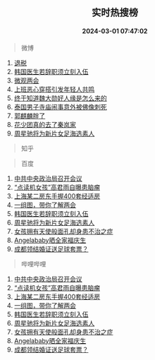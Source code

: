 <div align="center"><h2>实时热搜榜</h2><h4>2024-03-01 07:47:02</h4></div>

> 微博  

1. [退税](https://s.weibo.com/weibo?q=%E9%80%80%E7%A8%8E&t=31&band_rank=1&Refer=top)<br />
2. [韩国医生若辞职须立刻入伍](https://s.weibo.com/weibo?q=%23%E9%9F%A9%E5%9B%BD%E5%8C%BB%E7%94%9F%E8%8B%A5%E8%BE%9E%E8%81%8C%E9%A1%BB%E7%AB%8B%E5%88%BB%E5%85%A5%E4%BC%8D%23&t=31&band_rank=2&Refer=top)<br />
3. [微观两会](https://s.weibo.com/weibo?q=%23%E5%BE%AE%E8%A7%82%E4%B8%A4%E4%BC%9A%23&t=31&band_rank=3&Refer=top)<br />
4. [上班恶心穿搭引发年轻人共鸣](https://s.weibo.com/weibo?q=%23%E4%B8%8A%E7%8F%AD%E6%81%B6%E5%BF%83%E7%A9%BF%E6%90%AD%E5%BC%95%E5%8F%91%E5%B9%B4%E8%BD%BB%E4%BA%BA%E5%85%B1%E9%B8%A3%23&t=31&band_rank=4&Refer=top)<br />
5. [终于知道魏大勋好人缘是怎么来的](https://s.weibo.com/weibo?q=%23%E7%BB%88%E4%BA%8E%E7%9F%A5%E9%81%93%E9%AD%8F%E5%A4%A7%E5%8B%8B%E5%A5%BD%E4%BA%BA%E7%BC%98%E6%98%AF%E6%80%8E%E4%B9%88%E6%9D%A5%E7%9A%84%23&t=31&band_rank=5&Refer=top)<br />
6. [泰国男子寺庙闹事意外被佛像刺死](https://s.weibo.com/weibo?q=%23%E6%B3%B0%E5%9B%BD%E7%94%B7%E5%AD%90%E5%AF%BA%E5%BA%99%E9%97%B9%E4%BA%8B%E6%84%8F%E5%A4%96%E8%A2%AB%E4%BD%9B%E5%83%8F%E5%88%BA%E6%AD%BB%23&t=31&band_rank=6&Refer=top)<br />
7. [郭麒麟胖了](https://s.weibo.com/weibo?q=%23%E9%83%AD%E9%BA%92%E9%BA%9F%E8%83%96%E4%BA%86%23&t=31&band_rank=7&Refer=top)<br />
8. [花少团真的去了秦岚家](https://s.weibo.com/weibo?q=%23%E8%8A%B1%E5%B0%91%E5%9B%A2%E7%9C%9F%E7%9A%84%E5%8E%BB%E4%BA%86%E7%A7%A6%E5%B2%9A%E5%AE%B6%23&t=31&band_rank=8&Refer=top)<br />
9. [周星驰将为新片女足海选素人](https://s.weibo.com/weibo?q=%23%E5%91%A8%E6%98%9F%E9%A9%B0%E5%B0%86%E4%B8%BA%E6%96%B0%E7%89%87%E5%A5%B3%E8%B6%B3%E6%B5%B7%E9%80%89%E7%B4%A0%E4%BA%BA%23&t=31&band_rank=9&Refer=top)<br />

> 知乎  


> 百度  

1. [中共中央政治局召开会议](https://www.baidu.com/s?wd=%E4%B8%AD%E5%85%B1%E4%B8%AD%E5%A4%AE%E6%94%BF%E6%B2%BB%E5%B1%80%E5%8F%AC%E5%BC%80%E4%BC%9A%E8%AE%AE&sa=fyb_news&rsv_dl=fyb_news)<br />
2. [“点读机女孩”高君雨自曝患脑瘤](https://www.baidu.com/s?wd=%E2%80%9C%E7%82%B9%E8%AF%BB%E6%9C%BA%E5%A5%B3%E5%AD%A9%E2%80%9D%E9%AB%98%E5%90%9B%E9%9B%A8%E8%87%AA%E6%9B%9D%E6%82%A3%E8%84%91%E7%98%A4&sa=fyb_news&rsv_dl=fyb_news)<br />
3. [上海某二房东手握400套经适房](https://www.baidu.com/s?wd=%E4%B8%8A%E6%B5%B7%E6%9F%90%E4%BA%8C%E6%88%BF%E4%B8%9C%E6%89%8B%E6%8F%A1400%E5%A5%97%E7%BB%8F%E9%80%82%E6%88%BF&sa=fyb_news&rsv_dl=fyb_news)<br />
4. [一组图，带你了解两会](https://www.baidu.com/s?wd=%E4%B8%80%E7%BB%84%E5%9B%BE%EF%BC%8C%E5%B8%A6%E4%BD%A0%E4%BA%86%E8%A7%A3%E4%B8%A4%E4%BC%9A&sa=fyb_news&rsv_dl=fyb_news)<br />
5. [韩国医生若辞职须立刻入伍](https://www.baidu.com/s?wd=%E9%9F%A9%E5%9B%BD%E5%8C%BB%E7%94%9F%E8%8B%A5%E8%BE%9E%E8%81%8C%E9%A1%BB%E7%AB%8B%E5%88%BB%E5%85%A5%E4%BC%8D&sa=fyb_news&rsv_dl=fyb_news)<br />
6. [周星驰将为新片女足海选素人](https://www.baidu.com/s?wd=%E5%91%A8%E6%98%9F%E9%A9%B0%E5%B0%86%E4%B8%BA%E6%96%B0%E7%89%87%E5%A5%B3%E8%B6%B3%E6%B5%B7%E9%80%89%E7%B4%A0%E4%BA%BA&sa=fyb_news&rsv_dl=fyb_news)<br />
7. [女孩拥有天使般面孔却身患不治之症](https://www.baidu.com/s?wd=%E5%A5%B3%E5%AD%A9%E6%8B%A5%E6%9C%89%E5%A4%A9%E4%BD%BF%E8%88%AC%E9%9D%A2%E5%AD%94%E5%8D%B4%E8%BA%AB%E6%82%A3%E4%B8%8D%E6%B2%BB%E4%B9%8B%E7%97%87&sa=fyb_news&rsv_dl=fyb_news)<br />
8. [Angelababy晒全家福庆生](https://www.baidu.com/s?wd=Angelababy%E6%99%92%E5%85%A8%E5%AE%B6%E7%A6%8F%E5%BA%86%E7%94%9F&sa=fyb_news&rsv_dl=fyb_news)<br />
9. [成都领结婚证送足球套票？](https://www.baidu.com/s?wd=%E6%88%90%E9%83%BD%E9%A2%86%E7%BB%93%E5%A9%9A%E8%AF%81%E9%80%81%E8%B6%B3%E7%90%83%E5%A5%97%E7%A5%A8%EF%BC%9F&sa=fyb_news&rsv_dl=fyb_news)<br />

> 哔哩哔哩  

1. [中共中央政治局召开会议](https://www.baidu.com/s?wd=%E4%B8%AD%E5%85%B1%E4%B8%AD%E5%A4%AE%E6%94%BF%E6%B2%BB%E5%B1%80%E5%8F%AC%E5%BC%80%E4%BC%9A%E8%AE%AE&sa=fyb_news&rsv_dl=fyb_news)<br />
2. [“点读机女孩”高君雨自曝患脑瘤](https://www.baidu.com/s?wd=%E2%80%9C%E7%82%B9%E8%AF%BB%E6%9C%BA%E5%A5%B3%E5%AD%A9%E2%80%9D%E9%AB%98%E5%90%9B%E9%9B%A8%E8%87%AA%E6%9B%9D%E6%82%A3%E8%84%91%E7%98%A4&sa=fyb_news&rsv_dl=fyb_news)<br />
3. [上海某二房东手握400套经适房](https://www.baidu.com/s?wd=%E4%B8%8A%E6%B5%B7%E6%9F%90%E4%BA%8C%E6%88%BF%E4%B8%9C%E6%89%8B%E6%8F%A1400%E5%A5%97%E7%BB%8F%E9%80%82%E6%88%BF&sa=fyb_news&rsv_dl=fyb_news)<br />
4. [一组图，带你了解两会](https://www.baidu.com/s?wd=%E4%B8%80%E7%BB%84%E5%9B%BE%EF%BC%8C%E5%B8%A6%E4%BD%A0%E4%BA%86%E8%A7%A3%E4%B8%A4%E4%BC%9A&sa=fyb_news&rsv_dl=fyb_news)<br />
5. [韩国医生若辞职须立刻入伍](https://www.baidu.com/s?wd=%E9%9F%A9%E5%9B%BD%E5%8C%BB%E7%94%9F%E8%8B%A5%E8%BE%9E%E8%81%8C%E9%A1%BB%E7%AB%8B%E5%88%BB%E5%85%A5%E4%BC%8D&sa=fyb_news&rsv_dl=fyb_news)<br />
6. [周星驰将为新片女足海选素人](https://www.baidu.com/s?wd=%E5%91%A8%E6%98%9F%E9%A9%B0%E5%B0%86%E4%B8%BA%E6%96%B0%E7%89%87%E5%A5%B3%E8%B6%B3%E6%B5%B7%E9%80%89%E7%B4%A0%E4%BA%BA&sa=fyb_news&rsv_dl=fyb_news)<br />
7. [女孩拥有天使般面孔却身患不治之症](https://www.baidu.com/s?wd=%E5%A5%B3%E5%AD%A9%E6%8B%A5%E6%9C%89%E5%A4%A9%E4%BD%BF%E8%88%AC%E9%9D%A2%E5%AD%94%E5%8D%B4%E8%BA%AB%E6%82%A3%E4%B8%8D%E6%B2%BB%E4%B9%8B%E7%97%87&sa=fyb_news&rsv_dl=fyb_news)<br />
8. [Angelababy晒全家福庆生](https://www.baidu.com/s?wd=Angelababy%E6%99%92%E5%85%A8%E5%AE%B6%E7%A6%8F%E5%BA%86%E7%94%9F&sa=fyb_news&rsv_dl=fyb_news)<br />
9. [成都领结婚证送足球套票？](https://www.baidu.com/s?wd=%E6%88%90%E9%83%BD%E9%A2%86%E7%BB%93%E5%A9%9A%E8%AF%81%E9%80%81%E8%B6%B3%E7%90%83%E5%A5%97%E7%A5%A8%EF%BC%9F&sa=fyb_news&rsv_dl=fyb_news)<br />
